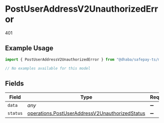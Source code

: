 # PostUserAddressV2UnauthorizedError

401

## Example Usage

```typescript
import { PostUserAddressV2UnauthorizedError } from "@dhaba/safepay-ts/models/errors";

// No examples available for this model
```

## Fields

| Field                                                                                                            | Type                                                                                                             | Required                                                                                                         | Description                                                                                                      |
| ---------------------------------------------------------------------------------------------------------------- | ---------------------------------------------------------------------------------------------------------------- | ---------------------------------------------------------------------------------------------------------------- | ---------------------------------------------------------------------------------------------------------------- |
| `data`                                                                                                           | *any*                                                                                                            | :heavy_minus_sign:                                                                                               | N/A                                                                                                              |
| `status`                                                                                                         | [operations.PostUserAddressV2UnauthorizedStatus](../../models/operations/postuseraddressv2unauthorizedstatus.md) | :heavy_minus_sign:                                                                                               | N/A                                                                                                              |